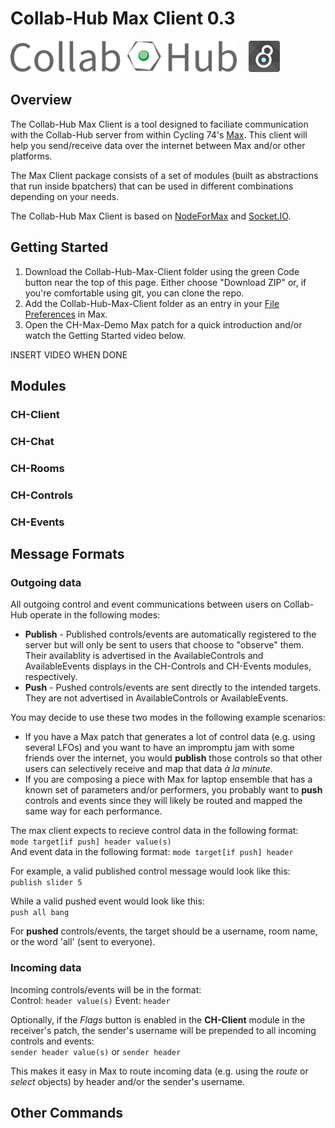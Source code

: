 # Collab-Hub Max Client 0.3

<img src="/img/CH-Title.png" alt="Collab-Hub Logo" height="50"/> &nbsp; &nbsp; <img src="/img/Max-Logo.png" alt="Max Logo" height="50"/>

## Overview

The Collab-Hub Max Client is a tool designed to faciliate communication with the Collab-Hub server from within Cycling 74's [Max](https://cycling74.com/products/max). This client will help you send/receive data over the internet between Max and/or other platforms.

The Max Client package consists of a set of modules (built as abstractions that run inside bpatchers) that can be used in different combinations depending on your needs. 

The Collab-Hub Max Client is based on [NodeForMax](https://docs.cycling74.com/nodeformax/api/) and [Socket.IO](https://socket.io). 

## Getting Started

1. Download the Collab-Hub-Max-Client folder using the green Code button near the top of this page. Either choose "Download ZIP" or, if you're comfortable using git, you can clone the repo.
2. Add the Collab-Hub-Max-Client folder as an entry in your [File Preferences](https://docs.cycling74.com/max7/vignettes/file_preferences_window) in Max.
3. Open the CH-Max-Demo Max patch for a quick introduction and/or watch the Getting Started video below.

INSERT VIDEO WHEN DONE

## Modules

### CH-Client
### CH-Chat
### CH-Rooms
### CH-Controls
### CH-Events

## Message Formats

### Outgoing data
All outgoing control and event communications between users on Collab-Hub operate in the following modes:
- **Publish** - Published controls/events are automatically registered to the server but will only be sent to users that choose to "observe" them. Their availablity is advertised in the AvailableControls and AvailableEvents displays in the CH-Controls and CH-Events modules, respectively.
- **Push** - Pushed controls/events are sent directly to the intended targets. They are not advertised in AvailableControls or AvailableEvents.

You may decide to use these two modes in the following example scenarios:
- If you have a Max patch that generates a lot of control data (e.g. using several LFOs) and you want to have an impromptu jam with some friends over the internet, you would **publish** those controls so that other users can selectively receive and map that data *à la minute*.
- If you are composing a piece with Max for laptop ensemble that has a known set of parameters and/or performers, you probably want to **push** controls and events since they will likely be routed and mapped the same way for each performance.

The max client expects to recieve control data in the following format:  
`mode target[if push] header value(s)`  
And event data in the following format:
`mode target[if push] header`

For example, a valid published control message would look like this:  
`publish slider 5`

While a valid pushed event would look like this:  
`push all bang`

For **pushed** controls/events, the target should be a username, room name, or the word 'all' (sent to everyone).

### Incoming data
Incoming controls/events will be in the format:  
Control: `header value(s)`
Event: `header`

Optionally, if the *Flags* button is enabled in the **CH-Client** module in the receiver's patch, the sender's username will be prepended to all incoming controls and events:  
`sender header value(s)` or `sender header`

This makes it easy in Max to route incoming data (e.g. using the *route* or *select* objects) by header and/or the sender's username.

## Other Commands